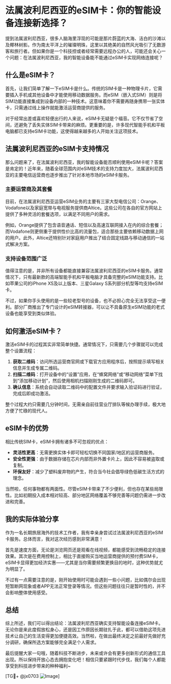 # 法属波利尼西亚的eSIM卡：你的智能设备连接新选择？

提到法属波利尼西亚，很多人脑海里浮现的可能是那片蔚蓝的大海、洁白的沙滩以及椰林树影。作为南太平洋上的璀璨明珠，这里以其绝美的自然风光吸引了无数游客和旅行者。但如果你是一个科技控或者经常需要远程办公的人，可能还会关心一个问题：在法属波利尼西亚，我的智能设备能不能通过eSIM卡实现网络连接呢？

## 什么是eSIM卡？

首先，让我们简单了解一下eSIM卡是什么。传统的SIM卡是一种物理卡片，它需要插入手机或其他设备中才能使用移动数据服务。而eSIM（嵌入式SIM）则是将SIM功能直接集成到设备内部的一种技术。这意味着你不需要再随身携带一张实体卡，只需通过线上操作就能激活运营商提供的服务。

对于经常出差或喜欢轻便出行的人来说，eSIM卡无疑是个福音。它不仅节省了空间，还避免了丢失实体SIM卡带来的麻烦。更重要的是，许多现代智能手机和平板电脑都已支持eSIM卡功能，这使得越来越多的人开始关注这项技术。

## 法属波利尼西亚的eSIM卡支持情况

那么问题来了，在法属波利尼西亚，我的智能设备能否顺利使用eSIM卡呢？答案是肯定的！近年来，随着全球范围内对eSIM技术的支持力度加大，法属波利尼西亚的主要电信运营商也逐步推出了针对本地市场的eSIM卡服务。

### 主要运营商及其套餐

目前，在法属波利尼西亚运营eSIM业务的主要有三家大型电信公司：Orange、Vodafone以及家庭宽带与电视服务提供商Altice。这些公司在各自的官方网站上提供了多种灵活的套餐选项，以满足不同用户的需求。

例如，Orange提供了包含语音通话、短信以及高速互联网接入在内的综合套餐；而Vodafone则更侧重于提供性价比高的流量包，适合那些主要依赖移动数据上网的用户。此外，Altice还特别针对家庭用户推出了结合固定线路与移动通信的一站式解决方案。

### 支持设备范围广泛

值得注意的是，并非所有设备都能直接兼容法属波利尼西亚的eSIM卡服务。通常情况下，只有最新款的高端智能手机和平板电脑才具备完整的eSIM功能支持。比如苹果公司的iPhone XS及以上版本、三星Galaxy S系列部分机型等均支持eSIM卡。

不过，如果你手头使用的是一些较老型号的设备，也不必担心完全无法享受这一便利。部分厂商推出了专门设计的eSIM转接器，可以让不具备原生eSIM功能的老式设备也能享受到类似体验。

## 如何激活eSIM卡？

激活eSIM卡的过程其实非常简单快捷。通常情况下，只需要几个步骤就可以完成整个设置流程：

1. **获取二维码**：访问所选运营商官网或下载官方应用程序后，按照提示填写相关信息并生成专属二维码。
2. **扫描二维码**：打开设备中的“设置”应用，在“蜂窝网络”或“移动网络”菜单下找到“添加移动计划”，然后使用相机扫描刚刚生成的二维码即可。
3. **确认信息**：系统会自动读取二维码中的配置文件并要求输入验证码进行验证，完成后即成功激活。

整个过程大约只需要几分钟时间，无需亲自前往营业厅排队等候办理手续，极大地方便了忙碌的现代人。

## eSIM卡的优势

相比传统SIM卡，eSIM卡拥有诸多不可忽视的优点：

- **灵活性更高**：无需更换实体卡即可轻松切换不同国家/地区的运营商服务。
- **安全性更强**：由于数据存储在芯片内部而非外置卡片上，因此不容易被盗取或复制。
- **环保友好**：减少了塑料废弃物的产生，符合当今社会倡导绿色低碳生活方式的理念。

当然啦，任何事物都有两面性。尽管eSIM卡带来了不少便利，但也存在某些局限性。比如初期投入成本相对较高、部分地区网络覆盖不够完善等问题仍需进一步改进和完善。

## 我的实际体验分享

作为一名长期旅居海外的技术工作者，我有幸亲身尝试过法属波利尼西亚的eSIM卡服务。总体而言，我对这次经历感到非常满意！

首先是速度方面，无论是浏览网页还是观看在线视频，都能感受到流畅稳定的连接效果。其次是在费用控制上，相比于直接购买当地运营商提供的预付费SIM卡，eSIM卡显得更加经济实惠——尤其是当你需要频繁更换目的地时，这种优势就尤为明显了。

不过有一点需要注意的是，刚开始使用时可能会遇到一些小问题，比如偶尔会出现短暂断网现象或者APP无法正常登录等情况。但这些问题往往只是暂时性的，并不会影响整体使用感受。

## 总结

综上所述，我们可以得出结论：法属波利尼西亚确实支持智能设备连接eSIM卡。无论你是来此度假放松身心，还是因工作原因长期驻扎于此，都可以借助这项先进技术让自己的生活变得更加便捷高效。当然啦，在做出最终决定之前最好先做好充分调研，确保所选方案能够完全满足个人需求。

最后提醒大家一句哦，随着科技不断进步，未来或许会有更多创新形式的通信工具出现。所以保持开放心态去拥抱变化吧！相信只要紧跟时代步伐，我们每个人都能享受到科技进步带来的种种福利~

[TG💪+ @jx0703 ![Image](https://github.com/user-attachments/assets/dbca1d08-cadb-493c-b0ec-ad6f7a83f270)]